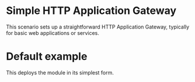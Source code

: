 # Simple HTTP Application Gateway
This scenario sets up a straightforward HTTP Application Gateway, typically for basic web applications or services.

# Default example

This deploys the module in its simplest form.
